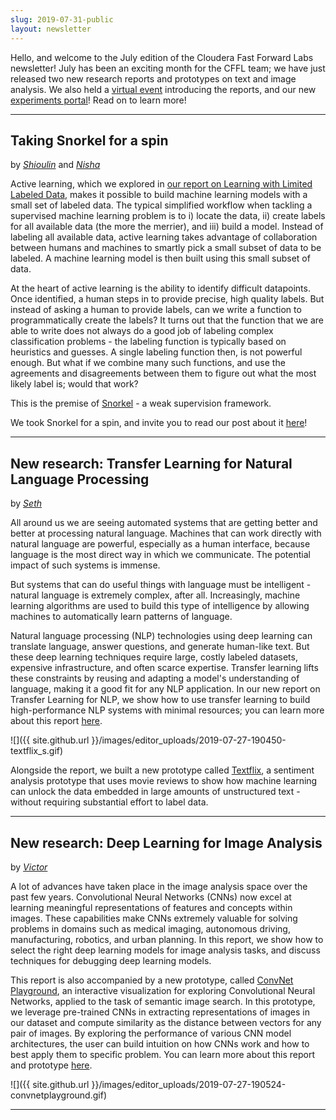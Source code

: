 ```yaml
---
slug: 2019-07-31-public
layout: newsletter
---
```


Hello, and welcome to the July edition of the Cloudera Fast Forward Labs newsletter!  July has been an exciting month for the CFFL team; we have just released two new research reports and prototypes on text and image analysis. We also held a [virtual event](https://www.cloudera.com/about/events/webinars/cffl-virtual-event-7-2019.html?utm_medium=email&utm_source=newsletter&utm_campaign=ml&src=newsletter&cid=7012H000001l3VK&utm_content=FFL_Showcase_Organic_AMER_Webinar_2019-07-24) introducing the reports, and our new [experiments portal](https://experiments.fastforwardlabs.com/)! Read on to learn more! 

---

## Taking Snorkel for a spin
by *[Shioulin](https://twitter.com/shioulin_sam)* and *[Nisha](https://twitter.com/NishaMuktewar)*

Active learning, which we explored in [our report on Learning with Limited Labeled Data](https://blog.fastforwardlabs.com/2019/04/02/a-guide-to-learning-with-limited-labeled-data.html), makes it possible to build machine learning models with a small set of labeled data. The typical simplified workflow when tackling a supervised machine learning problem is to i) locate the data, ii) create labels for all available data (the more the merrier), and iii) build a model. Instead of labeling all available data, active learning takes advantage of collaboration between humans and machines to smartly pick a small subset of data to be labeled. A machine learning model is then built using this small subset of data.

At the heart of active learning is the ability to identify difficult datapoints. Once identified, a human steps in to provide precise, high quality labels. But instead of asking a human to provide labels, can we write a function to programmatically create the labels? It turns out that the function that we are able to write does not always do a good job of labeling complex classification problems - the labeling function is typically based on heuristics and guesses. A single labeling function then, is not powerful enough. But what if we combine many such functions, and use the agreements and disagreements between them to figure out what the most likely label is; would that work?

This is the premise of [Snorkel](https://github.com/HazyResearch/snorkel) - a weak supervision framework.

We took Snorkel for a spin, and invite you to read our post about it [here](https://blog.fastforwardlabs.com/2019/07/08/snorkel_final.html)!

---

## New research: Transfer Learning for Natural Language Processing

by *[Seth](https://twitter.com/shendrickson16)*

All around us we are seeing automated systems that are getting better and better at processing natural language. Machines that can work directly with natural language are powerful, especially as a human interface, because language is the most direct way in which we communicate. The potential impact of such systems is immense.

But systems that can do useful things with language must be intelligent - natural language is extremely complex, after all. Increasingly, machine learning algorithms are used to build this type of intelligence by allowing machines to automatically learn patterns of language.

Natural language processing (NLP) technologies using deep learning can translate language, answer questions, and generate human-like text. But these deep learning techniques require large, costly labeled datasets, expensive infrastructure, and often scarce expertise. Transfer learning lifts these constraints by reusing and adapting a model's understanding of language, making it a good fit for any NLP application. In our new report on Transfer Learning for NLP, we show how to use transfer learning to build high-performance NLP systems with minimal resources; you can learn more about this report [here](https://blog.fastforwardlabs.com/2019/07/17/new-research-transfer-learning-for-natural-language-processing.html).

![]({{ site.github.url }}/images/editor_uploads/2019-07-27-190450-textflix_s.gif)

Alongside the report, we built a new prototype called [Textflix](https://textflix.fastforwardlabs.com/), a sentiment analysis prototype that uses movie reviews to show how machine learning can unlock the data embedded in large amounts of unstructured text  - without requiring substantial effort to label data. 

---

## New research: Deep Learning for Image Analysis
by *[Victor](https://twitter.com/vykthur)*

A lot of advances have taken place in the image analysis space over the past few years. Convolutional Neural Networks (CNNs) now excel at learning meaningful representations of features and concepts within images. These capabilities make CNNs extremely valuable for solving problems in domains such as medical imaging, autonomous driving, manufacturing, robotics, and urban planning. In this report, we show how to select the right deep learning models for image analysis tasks, and discuss techniques for debugging deep learning models.

This report is also accompanied by a new prototype, called [ConvNet Playground](https://convnetplayground.fastforwardlabs.com/#/), an interactive visualization for exploring Convolutional Neural Networks, applied to the task of semantic image search. In this prototype, we leverage pre-trained CNNs in extracting representations of images in our dataset and compute similarity as the distance between vectors for any pair of images. By exploring the performance of various CNN model architectures, the user can build intuition on how CNNs work and how to best apply them to specific problem.  You can learn more about this report and prototype [here](
https://blog.fastforwardlabs.com/2019/07/22/new-research-deep-learning-for-image-analysis.html).

![]({{ site.github.url }}/images/editor_uploads/2019-07-27-190524-convnetplayground.gif)

---